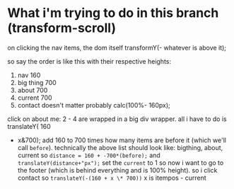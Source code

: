 # What i'm trying to do in this branch (transform-scroll)

on clicking the nav items, the dom itself transformY(- whatever is above it);

so say the order is like this with their respective heights:

1. nav 160
2. big thing 700
3. about 700
4. current 700
5. contact doesn't matter probably calc(100%- 160px); 

click on about me:
2 - 4 are wrapped in a big div wrapper. all i have to do is translateY( 160
- x&700);
add 160 to 700 times how many items are before it (which we'll call `before`). technically the above list
should look like: bigthing, about, current
so `distance = 160 + -700*(before);` and `translateY(distance+"px");`
set the `current` to 1
so now i want to go to the footer (which is behind everything and is 100%
height).
so i click contact
so 
`translateY(-(160 + x \* 700))` x is itempos - current
